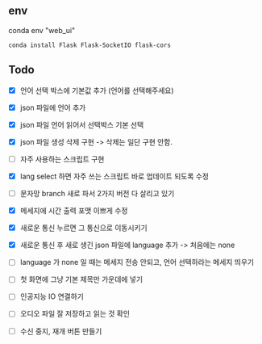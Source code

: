 env
---
conda env "web_ui"

```console
conda install Flask Flask-SocketIO flask-cors
```


Todo
---
- [x] 언어 선택 박스에 기본값 추가 (언어를 선택해주세요)
- [x] json 파일에 언어 추가
- [x] json 파일 언어 읽어서 선택박스 기본 선택
- [x] json 파일 생성 삭제 구현 -> 삭제는 일단 구현 안함. 

- [ ] 자주 사용하는 스크립트 구현
- [x] lang select 하면 자주 쓰는 스크립트 바로 업데이트 되도록 수정

- [ ] 문자망 branch 새로 파서 2가지 버전 다 살리고 있기

- [x] 메세지에 시간 출력 포맷 이쁘게 수정
- [x] 새로운 통신 누르면 그 통신으로 이동시키기
- [x] 새로운 통신 후 새로 생긴 json 파일에 language 추가 -> 처음에는 none
- [ ] language 가 none 일 때는 메세지 전송 안되고, 언어 선택하라는 메세지 띄우기
- [ ] 첫 화면에 그냥 기본 제목만 가운데에 넣기

- [ ] 인공지능 IO 연결하기
- [ ] 오디오 파일 잘 저장하고 읽는 것 확인
- [ ] 수신 중지, 재개 버튼 만들기